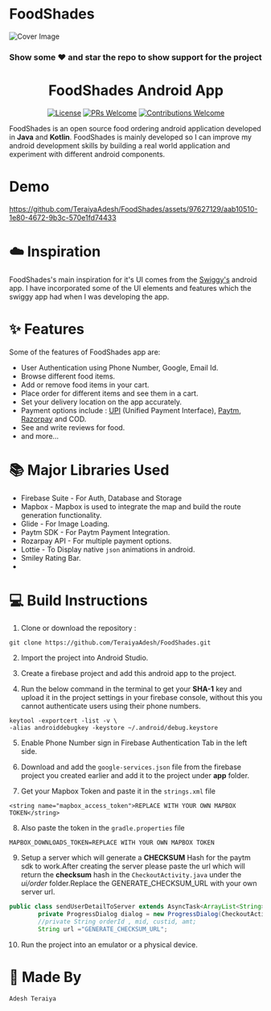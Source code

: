 # FoodShades
![Cover Image](https://github.com/TeraiyaAdesh/FoodShades/assets/97627129/90fbbb68-e92f-4bd5-930d-9f1c5a97b3e0)
### Show some ❤️ and star the repo to show support for the project


<h1 align="center"> FoodShades Android App </h1>

<p align="center">
  <a href="LICENSE"><img alt="License" src="https://img.shields.io/badge/license-MIT-green"></a>
  <a href="https://github.com/TeraiyaAdesh/FoodShades/pulls"><img alt="PRs Welcome" src="https://img.shields.io/badge/PRs-welcome-brightgreen.svg?style=flat-square"></a>
  <a href="https://github.com/TeraiyaAdesh/FoodShades/pulls"><img alt="Contributions Welcome" src="https://img.shields.io/badge/contributions-welcome-brightgreen.svg?style=flat-square"></a>
</p>

FoodShades is an open source food ordering android application developed in **Java** and **Kotlin**. FoodShades is mainly developed so I can improve my android development skills by building a real world application and experiment with different android components.

# Demo
https://github.com/TeraiyaAdesh/FoodShades/assets/97627129/aab10510-1e80-4672-9b3c-570e1fd74433
# ☁️ Inspiration

FoodShades's main inspiration for it's UI comes from the <a href="https://play.google.com/store/apps/details?id=in.swiggy.android">Swiggy's</a> android app. I have incorporated some of the UI elements and features which the swiggy app had when I was developing the app.

# ✨ Features

Some of the features of FoodShades app are:

- User Authentication using Phone Number, Google, Email Id.
- Browse different food items.
- Add or remove food items in your cart.
- Place order for different items and see them in a cart.
- Set your delivery location on the app accurately.
- Payment options include : <a href="https://www.npci.org.in/what-we-do/upi/product-overview">UPI</a> (Unified Payment Interface), <a href="https://developer.paytm.com/docs/v1/android-sdk/">Paytm</a>, <a href="https://razorpay.com/docs/#home-payments">Razorpay</a> and COD.
- See and write reviews for food.
- and more...

# 📚 Major Libraries Used

- Firebase Suite - For Auth, Database and Storage
- Mapbox - Mapbox is used to integrate the map and build the route generation functionality.
- Glide - For Image Loading.
- Paytm SDK - For Paytm Payment Integration.
- Rozarpay API - For multiple payment options.
- Lottie - To Display native `json` animations in android.
- Smiley Rating Bar.
- 
# 💻 Build Instructions

1. Clone or download the repository :

```shell
git clone https://github.com/TeraiyaAdesh/FoodShades.git
```

2. Import the project into Android Studio.

3. Create a firebase project and add this android app to the project.

4. Run the below command in the terminal to get your **SHA-1** key and upload it in the project settings in your firebase console, without this you cannot authenticate users using their phone numbers.

```shell
keytool -exportcert -list -v \
-alias androiddebugkey -keystore ~/.android/debug.keystore
```

5. Enable Phone Number sign in Firebase Authentication Tab in the left side.

6. Download and add the `google-services.json` file from the firebase project you created earlier and add it to the project under **app** folder.

7. Get your Mapbox Token and paste it in the `strings.xml` file

```
<string name="mapbox_access_token">REPLACE WITH YOUR OWN MAPBOX TOKEN</string>
```

8. Also paste the token in the `gradle.properties` file

```
MAPBOX_DOWNLOADS_TOKEN=REPLACE WITH YOUR OWN MAPBOX TOKEN
```

9. Setup a server which will generate a **CHECKSUM** Hash for the paytm sdk to work.After creating the server please paste the url which will return the **checksum** hash in the `CheckoutActivity.java` under the *ui/order* folder.Replace the GENERATE_CHECKSUM_URL with your own server url.

```java
public class sendUserDetailToServer extends AsyncTask<ArrayList<String>, Void, String> {
        private ProgressDialog dialog = new ProgressDialog(CheckoutActivity.this);
        //private String orderId , mid, custid, amt;
        String url ="GENERATE_CHECKSUM_URL";
```

10. Run the project into an emulator or a physical device.

# 👨 Made By

`Adesh Teraiya`








